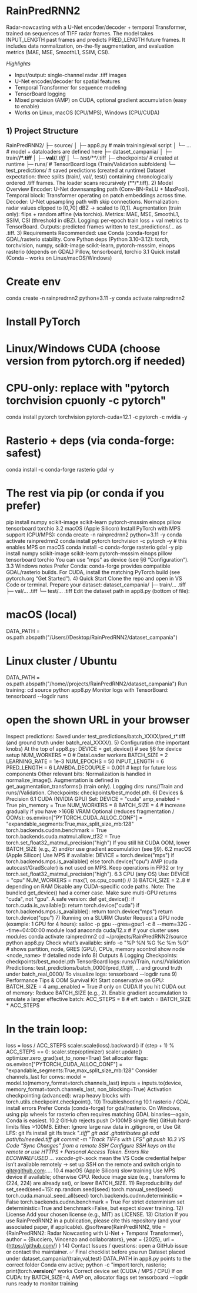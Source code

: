 # RainPredRNN2
Radar-nowcasting with a U-Net encoder/decoder + temporal Transformer, trained on sequences of TIFF radar frames.
The model takes INPUT_LENGTH past frames and predicts PRED_LENGTH future frames. It includes data normalization, on-the-fly augmentation, and evaluation metrics (MAE, MSE, SmoothL1, SSIM, CSI).

*Highlights*
  - Input/output: single-channel radar .tiff images
  - U-Net encoder/decoder for spatial features
  - Temporal Transformer for sequence modeling
  - TensorBoard logging
  - Mixed precision (AMP) on CUDA, optional gradient accumulation (easy to enable)
  - Works on Linux, macOS (CPU/MPS), Windows (CPU/CUDA)

## 1) Project Structure
RainPredRNN2/
├─ source/
│  ├─ app8.py                # main training/eval script
│  └─ ...                    # model + dataloaders are defined here
├─ dataset_campania/
│  ├─ train/**/*.tiff
│  ├─ val/**/*.tiff
│  └─ test/**/*.tiff
├─ checkpoints/              # created at runtime
├─ runs/                     # TensorBoard logs (Train/Validation subfolders)
└─ test_predictions/         # saved predictions (created at runtime)
Dataset expectation: three splits (train/, val/, test/) containing chronologically ordered .tiff frames.
The loader scans recursively (**/*.tiff).
2) Model Overview
Encoder: U-Net downsampling path (Conv-BN-ReLU + MaxPool).
Temporal block: Transformer operating on patch embeddings across time.
Decoder: U-Net upsampling path with skip connections.
Normalization: radar values clipped to [0,70] dBZ → scaled to [0,1].
Augmentation (train only): flips + random affine (via torchio).
Metrics: MAE, MSE, SmoothL1, SSIM, CSI (threshold in dBZ).
Logging: per-epoch train loss + val metrics to TensorBoard.
Outputs: predicted frames written to test_predictions/… as .tiff.
3) Requirements
Recommended: use Conda (conda-forge) for GDAL/rasterio stability.
Core Python deps (Python 3.10–3.12):
torch, torchvision, numpy, scikit-image
scikit-learn, pytorch-msssim, einops
rasterio (depends on GDAL)
Pillow, tensorboard, torchio
3.1 Quick install (Conda – works on Linux/macOS/Windows)
# Create env
conda create -n rainpredrnn2 python=3.11 -y
conda activate rainpredrnn2

# Install PyTorch
# Linux/Windows CUDA (choose version from pytorch.org if needed)
# CPU-only: replace with "pytorch torchvision cpuonly -c pytorch"
conda install pytorch torchvision pytorch-cuda=12.1 -c pytorch -c nvidia -y

# Rasterio + deps (via conda-forge: safest)
conda install -c conda-forge rasterio gdal -y

# The rest via pip (or conda if you prefer)
pip install numpy scikit-image scikit-learn pytorch-msssim einops pillow tensorboard torchio
3.2 macOS (Apple Silicon)
Install PyTorch with MPS support (CPU/MPS):
conda create -n rainpredrnn2 python=3.11 -y
conda activate rainpredrnn2
conda install pytorch torchvision -c pytorch -y       # this enables MPS on macOS
conda install -c conda-forge rasterio gdal -y
pip install numpy scikit-image scikit-learn pytorch-msssim einops pillow tensorboard torchio
You can use "mps" as device (see §6 “Configuration”).
3.3 Windows notes
Prefer Conda: conda-forge provides compatible GDAL/rasterio builds.
For CUDA, install the matching PyTorch build (see pytorch.org “Get Started”).
4) Quick Start
Clone the repo and open in VS Code or terminal.
Prepare your dataset:
dataset_campania/
├─ train/... .tiff
├─ val/...   .tiff
└─ test/...  .tiff
Edit the dataset path in app8.py (bottom of file):
# macOS (local)
DATA_PATH = os.path.abspath("/Users/<you>/Desktop/RainPredRNN2/dataset_campania")

# Linux cluster / Ubuntu
DATA_PATH = os.path.abspath("/home/<you>/projects/RainPredRNN2/dataset_campania")
Run training:
cd source
python app8.py
Monitor logs with TensorBoard:
tensorboard --logdir runs
# open the shown URL in your browser
Inspect predictions:
Saved under test_predictions/batch_XXXX/pred_t*.tiff (and ground truth under batch_real_XXXX/).
5) Configuration (the important knobs)
At the top of app8.py:
DEVICE         = get_device()   # see §6 for device setup
NUM_WORKERS    = 0              # DataLoader workers
BATCH_SIZE     = 2
LEARNING_RATE  = 1e-3
NUM_EPOCHS     = 50
INPUT_LENGTH   = 6
PRED_LENGTH    = 6
LAMBDA_DECOUPLE = 0.001         # kept for future loss components
Other relevant bits:
Normalization is handled in normalize_image().
Augmentation is defined in get_augmentation_transforms() (train only).
Logging dirs: runs/<timestamp>/Train and runs/<timestamp>/Validation.
Checkpoints: checkpoints/best_model.pth.
6) Devices & Precision
6.1 CUDA (NVIDIA GPU)
Set:
DEVICE = "cuda"
amp_enabled = True
pin_memory = True
NUM_WORKERS = 8
BATCH_SIZE = 4  # increase gradually if you have >16GB VRAM
Optional (reduces fragmentation / OOMs):
os.environ["PYTORCH_CUDA_ALLOC_CONF"] = "expandable_segments:True,max_split_size_mb:128"
torch.backends.cudnn.benchmark = True
torch.backends.cuda.matmul.allow_tf32 = True
torch.set_float32_matmul_precision("high")
If you still hit CUDA OOM, lower BATCH_SIZE (e.g., 2) and/or use gradient accumulation (see §9).
6.2 macOS (Apple Silicon)
Use MPS if available:
DEVICE = torch.device("mps") if torch.backends.mps.is_available() else torch.device("cpu")
AMP (cuda autocast/GradScaler) is not used on MPS. Keep operations in FP32 or try torch.set_float32_matmul_precision("high").
6.3 CPU (any OS)
Use:
DEVICE = "cpu"
NUM_WORKERS = max(1, os.cpu_count() // 3)
BATCH_SIZE  = 2..8  # depending on RAM
Disable any CUDA-specific code paths.
Note: The bundled get_device() had a corner case. Make sure multi-GPU returns "cuda", not "gpu". A safe version:
def get_device():
    if torch.cuda.is_available():
        return torch.device("cuda")
    if torch.backends.mps.is_available():
        return torch.device("mps")
    return torch.device("cpu")
7) Running on a SLURM Cluster
Request a GPU node (example: 1 GPU for 4 hours):
salloc -p gpu --gres=gpu:1 -c 8 --mem=32G --time=04:00:00
module load anaconda cuda/12.x  # if your cluster uses modules
conda activate rainpredrnn2
cd ~/projects/RainPredRNN2/source
python app8.py
Check what’s available:
sinfo -o "%P %N %G %c %m %O"     # shows partition, node, GRES (GPU), CPUs, memory
scontrol show node <node_name>   # detailed node info
8) Outputs & Logging
Checkpoints: checkpoints/best_model.pth
TensorBoard logs: runs/<timestamp>/Train, runs/<timestamp>/Validation
Predictions: test_predictions/batch_0000/pred_t1.tiff, … and ground truth under batch_real_0000/
To visualize logs:
tensorboard --logdir runs
9) Performance Tips & OOM Survival Kit
Start conservative on GPU:
BATCH_SIZE = 4
amp_enabled = True  # only on CUDA
If you hit CUDA out of memory:
Reduce BATCH_SIZE (e.g., 2).
Enable gradient accumulation to emulate a larger effective batch:
ACC_STEPS = 8  # eff. batch = BATCH_SIZE * ACC_STEPS
# In the train loop:
loss = loss / ACC_STEPS
scaler.scale(loss).backward()
if (step + 1) % ACC_STEPS == 0:
    scaler.step(optimizer)
    scaler.update()
    optimizer.zero_grad(set_to_none=True)
Set allocator flags:
os.environ["PYTORCH_CUDA_ALLOC_CONF"] = "expandable_segments:True,max_split_size_mb:128"
Consider channels_last for convs:
model = model.to(memory_format=torch.channels_last)
inputs = inputs.to(device, memory_format=torch.channels_last, non_blocking=True)
Activation checkpointing (advanced): wrap heavy blocks with torch.utils.checkpoint.checkpoint().
10) Troubleshooting
10.1 rasterio / GDAL install errors
Prefer Conda (conda-forge) for gdal/rasterio.
On Windows, using pip wheels for rasterio often requires matching GDAL binaries—again, Conda is easiest.
10.2 GitHub rejects push (>100MB single file)
GitHub hard-limits files >100MB. Either:
Ignore large raw data in .gitignore, or
Use Git LFS:
git lfs install
git lfs track "*.tiff"
git add .gitattributes
git add path/to/needed.tiff
git commit -m "Track TIFFs with LFS"
git push
10.3 VS Code “Sync Changes” from a remote SSH
Configure SSH keys on the remote or use HTTPS + Personal Access Token.
Errors like ECONNREFUSED ... vscode-git-*.sock mean the VS Code credential helper isn’t available remotely → set up SSH on the remote and switch origin to git@github.com:....
10.4 macOS (Apple Silicon) slow training
Use MPS device if available; otherwise CPU.
Reduce image size (e.g., transforms to (224, 224) are already set), or lower BATCH_SIZE.
11) Reproducibility
def set_seed(seed=15):
    np.random.seed(seed)
    torch.manual_seed(seed)
    torch.cuda.manual_seed_all(seed)
    torch.backends.cudnn.deterministic = False
    torch.backends.cudnn.benchmark = True
For strict determinism set deterministic=True and benchmark=False, but expect slower training.
12) License
Add your chosen license (e.g., MIT) as LICENSE.
13) Citation
If you use RainPredRNN2 in a publication, please cite this repository (and your associated paper, if applicable).
@software{RainPredRNN2,
  title   = {RainPredRNN2: Radar Nowcasting with U-Net + Temporal Transformer},
  author  = {Bucciero, Vincenzo and collaborators},
  year    = {2025},
  url     = {https://github.com/<your-repo>}
}
14) Contact
Issues / questions: open a GitHub issue or contact the maintainer.
✅ Final checklist before you run
 Dataset placed under dataset_campania/{train,val,test}
 DATA_PATH in app8.py points to the correct folder
 Conda env active; python -c "import torch, rasterio; print(torch.__version__)" works
 Correct device set (CUDA / MPS / CPU)
 If on CUDA: try BATCH_SIZE=4, AMP on, allocator flags set
 tensorboard --logdir runs ready to monitor training
